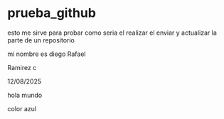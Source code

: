 # prueba\_github

esto me sirve para probar como seria el realizar el enviar y actualizar la parte de un repositorio



mi nombre es diego Rafael

Ramirez c

12/08/2025

hola mundo

color azul
